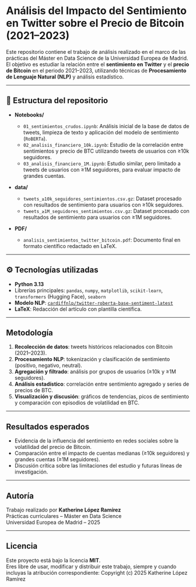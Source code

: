 # Análisis del Impacto del Sentimiento en Twitter sobre el Precio de Bitcoin (2021–2023)

Este repositorio contiene el trabajo de análisis realizado en el marco de las prácticas del Máster en Data Science de la Universidad Europea de Madrid.  
El objetivo es estudiar la relación entre el **sentimiento en Twitter** y el **precio de Bitcoin** en el periodo 2021–2023, utilizando técnicas de **Procesamiento de Lenguaje Natural (NLP)** y análisis estadístico.

---

## 📂 Estructura del repositorio

- **Notebooks/**
  - `01_sentimientos_crudos.ipynb`: Análisis inicial de la base de datos de tweets, limpieza de texto y aplicación del modelo de sentimiento (`RoBERTa`).
  - `02_analisis_financiero_10k.ipynb`: Estudio de la correlación entre sentimientos y precio de BTC utilizando tweets de usuarios con ≥10k seguidores.
  - `03_analisis_financiero_1M.ipynb`: Estudio similar, pero limitado a tweets de usuarios con ≥1M seguidores, para evaluar impacto de grandes cuentas.

- **data/**
  - `tweets_≥10k_seguidores_sentimientos.csv.gz`: Dataset procesado con resultados de sentimiento para usuarios con ≥10k seguidores.
  - `tweets_≥1M_seguidores_sentimientos.csv.gz`: Dataset procesado con resultados de sentimiento para usuarios con ≥1M seguidores.

- **PDF/**
  - `analisis_sentimientos_twitter_bitcoin.pdf`: Documento final en formato científico redactado en LaTeX.

---

## ⚙️ Tecnologías utilizadas

- **Python 3.13**  
- Librerías principales: `pandas`, `numpy`, `matplotlib`, `scikit-learn`, `transformers` (Hugging Face), `seaborn`  
- **Modelo NLP**: [`cardiffnlp/twitter-roberta-base-sentiment-latest`](https://huggingface.co/cardiffnlp/twitter-roberta-base-sentiment-latest)  
- **LaTeX**: Redacción del artículo con plantilla científica.  

---

## Metodología

1. **Recolección de datos**: tweets históricos relacionados con Bitcoin (2021–2023).  
2. **Procesamiento NLP**: tokenización y clasificación de sentimiento (positivo, negativo, neutral).  
3. **Agregación y filtrado**: análisis por grupos de usuarios (≥10k y ≥1M seguidores).  
4. **Análisis estadístico**: correlación entre sentimiento agregado y series de precios de BTC.  
5. **Visualización y discusión**: gráficos de tendencias, picos de sentimiento y comparación con episodios de volatilidad en BTC.  

---

## Resultados esperados

- Evidencia de la influencia del sentimiento en redes sociales sobre la volatilidad del precio de Bitcoin.  
- Comparación entre el impacto de cuentas medianas (≥10k seguidores) y grandes cuentas (≥1M seguidores).  
- Discusión crítica sobre las limitaciones del estudio y futuras líneas de investigación.  

---

## Autoría

Trabajo realizado por **Katherine López Ramírez**  
Prácticas curriculares – Máster en Data Science  
Universidad Europea de Madrid – 2025

---

## Licencia

Este proyecto está bajo la licencia **MIT**.  
Eres libre de usar, modificar y distribuir este trabajo, siempre y cuando incluyas la atribución correspondiente:
Copyright (c) 2025 Katherine López Ramírez

